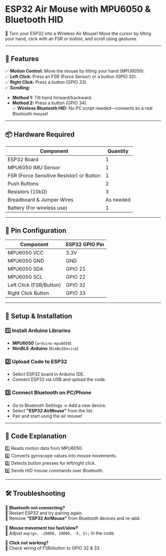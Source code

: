 # ESP32 Air Mouse with MPU6050 & Bluetooth HID

🚀 Turn your ESP32 into a Wireless Air Mouse!
Move the cursor by tilting your hand, click with an FSR or button, and scroll using gestures.

---

## 🎯 Features

✅ **Motion Control:** Move the mouse by tilting your hand (MPU6050).  
✅ **Left Click:** Press an FSR (Force Sensor) or a button (GPIO 32).  
✅ **Right Click:** Press a button (GPIO 33).  
✅ **Scrolling:**  
- **Method 1:** Tilt hand forward/backward.  
- **Method 2:** Press a button (GPIO 34).  
✅ **Wireless Bluetooth HID:** No PC script needed—connects as a real Bluetooth mouse!  

---

## 📦 Hardware Required

| Component       | Quantity |
|----------------|----------|
| ESP32 Board    | 1        |
| MPU6050 IMU Sensor | 1    |
| FSR (Force Sensitive Resistor) or Button | 1 |
| Push Buttons   | 2        |
| Resistors (10kΩ) | 3      |
| Breadboard & Jumper Wires | As needed |
| Battery (For wireless use) | 1 |

---

## 📌 Pin Configuration

| Component  | ESP32 GPIO Pin |
|------------|---------------|
| MPU6050 VCC | 3.3V |
| MPU6050 GND | GND  |
| MPU6050 SDA | GPIO 21 |
| MPU6050 SCL | GPIO 22 |
| Left Click (FSR/Button) | GPIO 32 |
| Right Click Button | GPIO 33 |

---

## 🔧 Setup & Installation

### 1️⃣ Install Arduino Libraries

- **MPU6050** (`arduino-mpu6050`)
- **NimBLE-Arduino** (`NimBLEDevice`)

### 2️⃣ Upload Code to ESP32

- Select ESP32 board in Arduino IDE.
- Connect ESP32 via USB and upload the code.

### 3️⃣ Connect Bluetooth on PC/Phone

- Go to Bluetooth Settings → Add a new device.
- Select **"ESP32 AirMouse"** from the list.
- Pair and start using the air mouse!

---

## 📜 Code Explanation

1️⃣ Reads motion data from MPU6050.  
2️⃣ Converts gyroscope values into mouse movements.  
3️⃣ Detects button presses for left/right click.  
4️⃣ Sends HID mouse commands over Bluetooth.  

---

## 🛠️ Troubleshooting

🔹 **Bluetooth not connecting?**  
🔸 Restart ESP32 and try pairing again.  
🔸 Remove **"ESP32 AirMouse"** from Bluetooth devices and re-add.  

🔹 **Mouse movement too fast/slow?**  
🔸 Adjust `map(gx, -20000, 20000, -5, 5);` in the code.  

🔹 **Click not working?**  
🔸 Check wiring of FSR/button to GPIO 32 & 33.  


